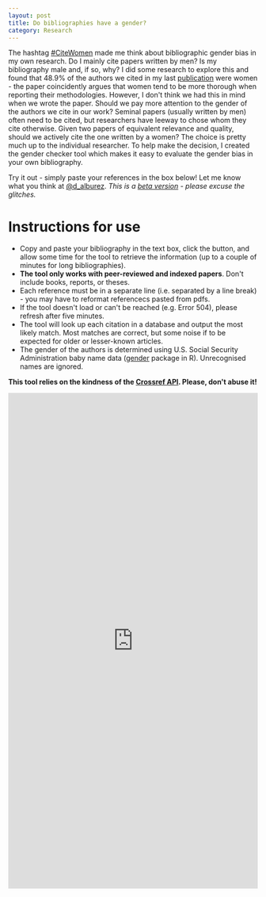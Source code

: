 ```yaml
---
layout: post
title: Do bibliographies have a gender?
category: Research
---
```


The hashtag [#CiteWomen](https://twitter.com/hashtag/citewomen) made me think about bibliographic gender bias in my own research. 
Do I mainly cite papers written by men? Is my bibliography male and, if so, why? I did some research to explore this and found that 
48.9% of the authors we cited in my last [publication](http://onlinelibrary.wiley.com/doi/10.1111/irj.12171/full) were women - 
the paper coincidently argues that women tend to be more thorough when reporting their methodologies. However, I don't think we 
had this in mind when we wrote the paper. Should we pay more attention to the gender of the authors we cite in our work? Seminal papers (usually written by men) often need to be cited, 
but researchers have leeway to chose whom they cite otherwise. Given two papers of equivalent relevance and quality, should we actively cite 
the one written by a women? The choice is pretty much up to the individual researcher. To help make the decision, I created the gender checker 
tool which makes it easy to evaluate the gender bias in your own bibliography. 

Try it out - simply paste your references in the box below! Let me know what you think at [@d_alburez](https://twitter.com/d_alburez). *This is a [beta version](https://github.com/alburezg/gender_bibliography) - please excuse the glitches.*

# Instructions for use

  - Copy and paste your bibliography in the text box, click the button, and allow some time for the tool to retrieve the information (up to a couple of minutes for long bibliographies).
  - **The tool only works with peer-reviewed and indexed papers**. Don't include books, reports, or theses.
  - Each reference must be in a separate line (i.e. separated by a line break) - you may have to reformat referencecs pasted from pdfs.
  - If the tool doesn't load or can't be reached (e.g. Error 504), please refresh after five minutes. 
  - The tool will look up each citation in a database and output the most likely match. Most matches are correct, but some noise if to be expected for older or lesser-known articles.
  - The gender of the authors is determined using U.S. Social Security Administration baby name data ([gender](https://www.r-project.org/nosvn/pandoc/gender.html) package in R). Unrecognised names are ignored.

**This tool relies on the kindness of the [Crossref API](https://github.com/CrossRef/rest-api-doc). Please, don't abuse it!**

<iframe width = "100%" height = "1000px" seamless frameborder = "0" src="https://diego-alburez.shinyapps.io/gender_check/"></iframe>